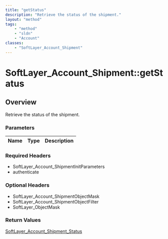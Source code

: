 ```yaml
---
title: "getStatus"
description: "Retrieve the status of the shipment."
layout: "method"
tags:
    - "method"
    - "sldn"
    - "Account"
classes:
    - "SoftLayer_Account_Shipment"
---
```

# SoftLayer_Account_Shipment::getStatus
## Overview 
Retrieve the status of the shipment.

### Parameters 
|Name | Type | Description |
| --- | --- | --- |


### Required Headers
* SoftLayer_Account_ShipmentInitParameters
* authenticate

### Optional Headers
* SoftLayer_Account_ShipmentObjectMask
* SoftLayer_Account_ShipmentObjectFilter
* SoftLayer_ObjectMask

### Return Values
<a href='/reference/datatypes/SoftLayer_Account_Shipment_Status'>SoftLayer_Account_Shipment_Status </a>

